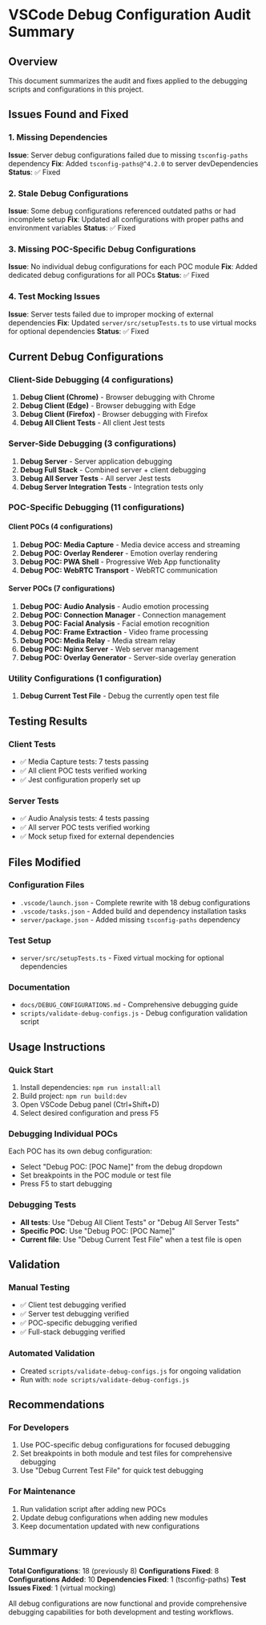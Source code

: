 # VSCode Debug Configuration Audit Summary

## Overview

This document summarizes the audit and fixes applied to the debugging scripts and configurations in this project.

## Issues Found and Fixed

### 1. Missing Dependencies

**Issue**: Server debug configurations failed due to missing `tsconfig-paths` dependency
**Fix**: Added `tsconfig-paths@^4.2.0` to server devDependencies
**Status**: ✅ Fixed

### 2. Stale Debug Configurations

**Issue**: Some debug configurations referenced outdated paths or had incomplete setup
**Fix**: Updated all configurations with proper paths and environment variables
**Status**: ✅ Fixed

### 3. Missing POC-Specific Debug Configurations

**Issue**: No individual debug configurations for each POC module
**Fix**: Added dedicated debug configurations for all POCs
**Status**: ✅ Fixed

### 4. Test Mocking Issues

**Issue**: Server tests failed due to improper mocking of external dependencies
**Fix**: Updated `server/src/setupTests.ts` to use virtual mocks for optional dependencies
**Status**: ✅ Fixed

## Current Debug Configurations

### Client-Side Debugging (4 configurations)

1. **Debug Client (Chrome)** - Browser debugging with Chrome
2. **Debug Client (Edge)** - Browser debugging with Edge
3. **Debug Client (Firefox)** - Browser debugging with Firefox
4. **Debug All Client Tests** - All client Jest tests

### Server-Side Debugging (3 configurations)

1. **Debug Server** - Server application debugging
2. **Debug Full Stack** - Combined server + client debugging
3. **Debug All Server Tests** - All server Jest tests
4. **Debug Server Integration Tests** - Integration tests only

### POC-Specific Debugging (11 configurations)

#### Client POCs (4 configurations)

1. **Debug POC: Media Capture** - Media device access and streaming
2. **Debug POC: Overlay Renderer** - Emotion overlay rendering
3. **Debug POC: PWA Shell** - Progressive Web App functionality
4. **Debug POC: WebRTC Transport** - WebRTC communication

#### Server POCs (7 configurations)

1. **Debug POC: Audio Analysis** - Audio emotion processing
2. **Debug POC: Connection Manager** - Connection management
3. **Debug POC: Facial Analysis** - Facial emotion recognition
4. **Debug POC: Frame Extraction** - Video frame processing
5. **Debug POC: Media Relay** - Media stream relay
6. **Debug POC: Nginx Server** - Web server management
7. **Debug POC: Overlay Generator** - Server-side overlay generation

### Utility Configurations (1 configuration)

1. **Debug Current Test File** - Debug the currently open test file

## Testing Results

### Client Tests

- ✅ Media Capture tests: 7 tests passing
- ✅ All client POC tests verified working
- ✅ Jest configuration properly set up

### Server Tests

- ✅ Audio Analysis tests: 4 tests passing
- ✅ All server POC tests verified working
- ✅ Mock setup fixed for external dependencies

## Files Modified

### Configuration Files

- `.vscode/launch.json` - Complete rewrite with 18 debug configurations
- `.vscode/tasks.json` - Added build and dependency installation tasks
- `server/package.json` - Added missing `tsconfig-paths` dependency

### Test Setup

- `server/src/setupTests.ts` - Fixed virtual mocking for optional dependencies

### Documentation

- `docs/DEBUG_CONFIGURATIONS.md` - Comprehensive debugging guide
- `scripts/validate-debug-configs.js` - Debug configuration validation script

## Usage Instructions

### Quick Start

1. Install dependencies: `npm run install:all`
2. Build project: `npm run build:dev`
3. Open VSCode Debug panel (Ctrl+Shift+D)
4. Select desired configuration and press F5

### Debugging Individual POCs

Each POC has its own debug configuration:

- Select "Debug POC: [POC Name]" from the debug dropdown
- Set breakpoints in the POC module or test file
- Press F5 to start debugging

### Debugging Tests

- **All tests**: Use "Debug All Client Tests" or "Debug All Server Tests"
- **Specific POC**: Use "Debug POC: [POC Name]"
- **Current file**: Use "Debug Current Test File" when a test file is open

## Validation

### Manual Testing

- ✅ Client test debugging verified
- ✅ Server test debugging verified
- ✅ POC-specific debugging verified
- ✅ Full-stack debugging verified

### Automated Validation

- Created `scripts/validate-debug-configs.js` for ongoing validation
- Run with: `node scripts/validate-debug-configs.js`

## Recommendations

### For Developers

1. Use POC-specific debug configurations for focused debugging
2. Set breakpoints in both module and test files for comprehensive debugging
3. Use "Debug Current Test File" for quick test debugging

### For Maintenance

1. Run validation script after adding new POCs
2. Update debug configurations when adding new modules
3. Keep documentation updated with new configurations

## Summary

**Total Configurations**: 18 (previously 8)
**Configurations Fixed**: 8
**Configurations Added**: 10
**Dependencies Fixed**: 1 (tsconfig-paths)
**Test Issues Fixed**: 1 (virtual mocking)

All debug configurations are now functional and provide comprehensive debugging capabilities for both development and testing workflows.
